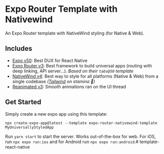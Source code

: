 # Expo Router Template with Nativewind

An Expo Router template with NativeWind styling (for Native & Web).

## Includes

- [Expo v50](https://docs.expo.dev/): Best DUX for React Native
- [Expo Router v3](https://docs.expo.dev/router/introduction/): Best framework to build universal apps (routing with deep linking, API server...). _Based on their `tabs@50` template_
- [NativeWind v4](https://www.nativewind.dev/v4/overview/): Best way to style for all platforms (Native & Web) from a single codebase _([Tailwind](https://tailwindcss.com/) on stamina 💊)_
- [Reanimated v3](https://docs.swmansion.com/react-native-reanimated/): Smooth animations ran on the UI thread

## Get Started

Simply create a new expo app using this template:

```
npx create-expo-app@latest --template expo-router-nativewind-template MyUniversallyStyledApp
```

Run `yarn start` to start the server. Works out-of-the-box for web. For iOS, run `npx expo run:ios` and for Android run `npx expo run:android`.#   t e m p l a t e - r e a c t - n a t i v e  
 